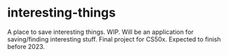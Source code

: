 # interesting-things
A place to save interesting things. WIP.
Will be an application for saving/finding interesting stuff. Final project for CS50x.
Expected to finish before 2023.
